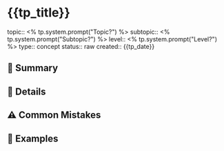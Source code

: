# {{tp_title}}
topic:: <% tp.system.prompt("Topic?") %>
subtopic:: <% tp.system.prompt("Subtopic?") %>
level:: <% tp.system.prompt("Level?") %>
type:: concept
status:: raw
created:: {{tp_date}}

## 📌 Summary

## 📖 Details

## ⚠️ Common Mistakes

## 🧠 Examples
